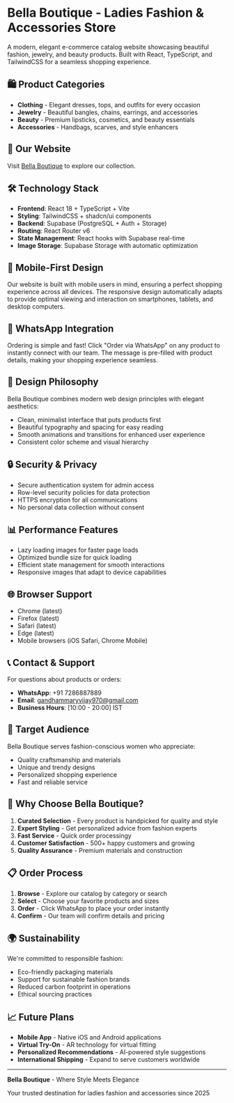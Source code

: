 # Bella Boutique - Ladies Fashion & Accessories Store

A modern, elegant e-commerce catalog website showcasing beautiful fashion, jewelry, and beauty products. Built with React, TypeScript, and TailwindCSS for a seamless shopping experience.

<!-- ## 🌟 Features

### ✨ Customer Experience

- **Beautiful Product Catalog** - Browse fashion, jewelry, and beauty products with stunning imagery
- **Smart Search & Filtering** - Find exactly what you're looking for with category-based navigation
- **Responsive Design** - Perfect shopping experience on desktop, tablet, and mobile
- **WhatsApp Integration** - Order your favorite items instantly through WhatsApp
- **Image Galleries** - High-quality product images with zoom functionality
- **Stock Tracking** - Real-time availability status for all products

### 🔐 Admin Features

- **Secure Dashboard** - Protected admin panel for product management
- **Product Management** - Add, edit, and organize your product catalog
- **Image Upload** - Multiple image support with automatic optimization
- **Inventory Control** - Track stock levels and product status
- **Category Management** - Organize products by fashion, jewelry, beauty, and accessories -->

## 🛍️ Product Categories

- **Clothing** - Elegant dresses, tops, and outfits for every occasion
- **Jewelry** - Beautiful bangles, chains, earrings, and accessories  
- **Beauty** - Premium lipsticks, cosmetics, and beauty essentials
- **Accessories** - Handbags, scarves, and style enhancers

## 🚀 Our Website

Visit [Bella Boutique](https://your-domain.com) to explore our collection.

## 🛠️ Technology Stack

- **Frontend**: React 18 + TypeScript + Vite
- **Styling**: TailwindCSS + shadcn/ui components
- **Backend**: Supabase (PostgreSQL + Auth + Storage)
- **Routing**: React Router v6
- **State Management**: React hooks with Supabase real-time
- **Image Storage**: Supabase Storage with automatic optimization

## 📱 Mobile-First Design

Our website is built with mobile users in mind, ensuring a perfect shopping experience across all devices. The responsive design automatically adapts to provide optimal viewing and interaction on smartphones, tablets, and desktop computers.

## 💬 WhatsApp Integration

Ordering is simple and fast! Click "Order via WhatsApp" on any product to instantly connect with our team. The message is pre-filled with product details, making your shopping experience seamless.

## 🎨 Design Philosophy

Bella Boutique combines modern web design principles with elegant aesthetics:

- Clean, minimalist interface that puts products first
- Beautiful typography and spacing for easy reading
- Smooth animations and transitions for enhanced user experience
- Consistent color scheme and visual hierarchy

## 🔒 Security & Privacy

- Secure authentication system for admin access
- Row-level security policies for data protection
- HTTPS encryption for all communications
- No personal data collection without consent

## 📊 Performance Features

- Lazy loading images for faster page loads
- Optimized bundle size for quick loading
- Efficient state management for smooth interactions
- Responsive images that adapt to device capabilities

## 🌐 Browser Support

- Chrome (latest)
- Firefox (latest)
- Safari (latest)
- Edge (latest)
- Mobile browsers (iOS Safari, Chrome Mobile)

## 📞 Contact & Support

For questions about products or orders:

- **WhatsApp**: +91 7286887889
- **Email**: <gandhammaryvijay970@gmail.com>
- **Business Hours**: [10:00 - 20:00] IST


## 🎯 Target Audience

Bella Boutique serves fashion-conscious women who appreciate:

- Quality craftsmanship and materials
- Unique and trendy designs
- Personalized shopping experience
- Fast and reliable service

## 🌟 Why Choose Bella Boutique?

1. **Curated Selection** - Every product is handpicked for quality and style
2. **Expert Styling** - Get personalized advice from fashion experts
3. **Fast Service** - Quick order processingy
4. **Customer Satisfaction** - 500+ happy customers and growing
5. **Quality Assurance** - Premium materials and construction

<!-- ## 🎉 Special Offers

- **New Customer Discount** - 10% off your first order
- **Seasonal Sales** - Regular promotions and clearance events
- **Loyalty Program** - Earn points with every purchase
- **Referral Rewards** - Get discounts for bringing friends -->

## 📋 Order Process

1. **Browse** - Explore our catalog by category or search
2. **Select** - Choose your favorite products and sizes
3. **Order** - Click WhatsApp to place your order instantly
4. **Confirm** - Our team will confirm details and pricing
<!-- 5. **Receive** - Get your beautiful items delivered to your door -->

## 🌍 Sustainability

We're committed to responsible fashion:

- Eco-friendly packaging materials
- Support for sustainable fashion brands
- Reduced carbon footprint in operations
- Ethical sourcing practices

## 📈 Future Plans

- **Mobile App** - Native iOS and Android applications
- **Virtual Try-On** - AR technology for virtual fitting
- **Personalized Recommendations** - AI-powered style suggestions
- **International Shipping** - Expand to serve customers worldwide

---

**Bella Boutique** - Where Style Meets Elegance

Your trusted destination for ladies fashion and accessories since 2025